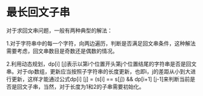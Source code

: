 # 最长回文子串

对于求回文串问题，一般有两种典型的解法：

1.对于字符串中的每一个字符，向两边遍历，判断是否满足回文串条件，这种解法需要考虑，回文串数目是奇数还是偶数的情况。

2.利用动态规划，dp[i] [j]表示以第i个位置开头第j个位置结尾的字符串是否是回文串。对于dp数组，更新应当按照子字符串的长度更新，也即i，j的差距从小到大进行更新，这样才能通过公式dp[i] [j] = (s[i] == s[j]) && dp[i+1] [j-1]来判断当前是否是回文子串，当然，对于长度为1和2的子串需要初始化。